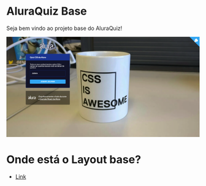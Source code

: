 # AluraQuiz Base

Seja bem vindo ao projeto base do AluraQuiz!

![Capa do Projeto](/_docs/capa.png)

# Onde está o Layout base?
- [Link](https://www.figma.com/file/cg1MIzSRRss8ggpypQbmdD/AluraQuiz?node-id=0%3A1)